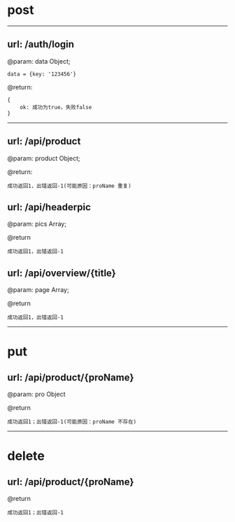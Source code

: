 # post

----

## url: /auth/login

@param: data Object;
```
data = {key: '123456'}
```

@return:
```
{
    ok: 成功为true，失败false
}
```

----

## url: /api/product

@param: product Object;

@return:
```
成功返回1，出错返回-1(可能原因：proName 重复)
```

## url: /api/headerpic

@param: pics Array;

@return
```
成功返回1，出错返回-1
```

## url: /api/overview/{title}

@param: page Array;

@return
```
成功返回1，出错返回-1
```

----

# put

## url: /api/product/{proName}

@param: pro Object

@return
```
成功返回1；出错返回-1(可能原因：proName 不存在)
```

----

# delete

## url: /api/product/{proName}

@return
```
成功返回1；出错返回-1
```
